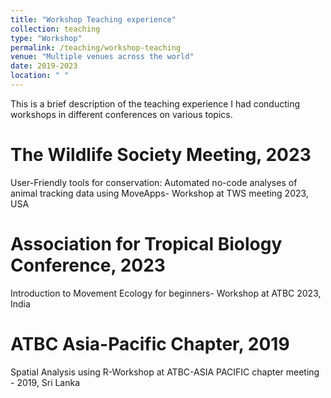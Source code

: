 ```yaml
---
title: "Workshop Teaching experience"
collection: teaching
type: "Workshop"
permalink: /teaching/workshop-teaching
venue: "Multiple venues across the world"
date: 2019-2023
location: " "
---
```


This is a brief description of the teaching experience I had conducting workshops in different conferences on various topics. 

The Wildlife Society Meeting, 2023
======
User-Friendly tools for conservation: Automated no-code analyses of animal tracking data using MoveApps- Workshop at TWS meeting 2023, USA

Association for Tropical Biology Conference, 2023
======
Introduction to Movement Ecology for beginners- Workshop at ATBC 2023, India

ATBC Asia-Pacific Chapter, 2019
======
Spatial Analysis using R-Workshop at ATBC-ASIA PACIFIC chapter meeting - 2019, Sri Lanka

